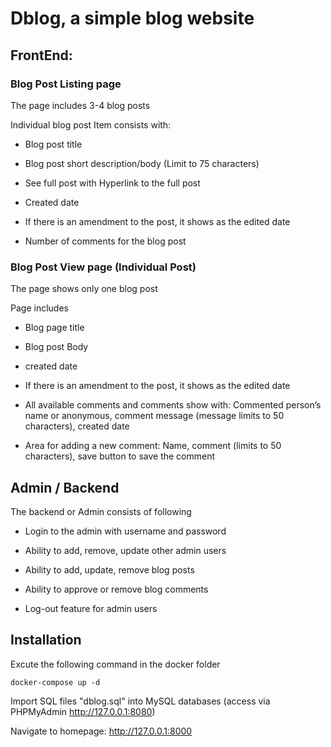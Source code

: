 # Dblog, a simple blog website

## FrontEnd:


### Blog Post Listing page
The page includes 3-4 blog posts

Individual blog post Item consists with:

-   Blog post title

-   Blog post short description/body (Limit to 75 characters)

-   See full post with Hyperlink to the full post

-   Created date

-   If there is an amendment to the post, it shows as the edited date

-    Number of comments for the blog post

### Blog Post View page (Individual Post)
The page shows only one blog post

Page includes

-   Blog page title

-   Blog post Body

-   created date

-   If there is an amendment to the post, it shows as the edited date

-   All available comments and comments show with: Commented person’s name or anonymous, comment message (message limits to 50 characters), created date


-   Area for adding a new comment: Name, comment (limits to 50 characters), save button to save the comment

## Admin / Backend

The backend or Admin consists of following

-   Login to the admin with username and password

-   Ability to add, remove, update other admin users

-   Ability to add, update, remove blog posts

-   Ability to approve or remove blog comments

-   Log-out feature for admin users

## Installation

Excute the following command in the docker folder
```
docker-compose up -d
```

Import SQL files "dblog.sql" into MySQL databases (access via PHPMyAdmin http://127.0.0.1:8080)

Navigate to homepage: http://127.0.0.1:8000
